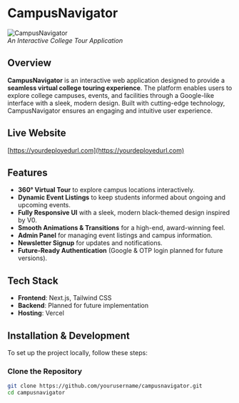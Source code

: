 # CampusNavigator

![CampusNavigator](https://yourimageurl.com/preview.png)  
*An Interactive College Tour Application*

## Overview
**CampusNavigator** is an interactive web application designed to provide a **seamless virtual college touring experience**. The platform enables users to explore college campuses, events, and facilities through a Google-like interface with a sleek, modern design. Built with cutting-edge technology, CampusNavigator ensures an engaging and intuitive user experience.

## Live Website
[https://yourdeployedurl.com](https://yourdeployedurl.com)

## Features
- **360° Virtual Tour** to explore campus locations interactively.
- **Dynamic Event Listings** to keep students informed about ongoing and upcoming events.
- **Fully Responsive UI** with a sleek, modern black-themed design inspired by V0.
- **Smooth Animations & Transitions** for a high-end, award-winning feel.
- **Admin Panel** for managing event listings and campus information.
- **Newsletter Signup** for updates and notifications.
- **Future-Ready Authentication** (Google & OTP login planned for future versions).

## Tech Stack
- **Frontend**: Next.js, Tailwind CSS  
- **Backend**: Planned for future implementation  
- **Hosting**: Vercel  

## Installation & Development
To set up the project locally, follow these steps:

### Clone the Repository
```sh
git clone https://github.com/yourusername/campusnavigator.git
cd campusnavigator
